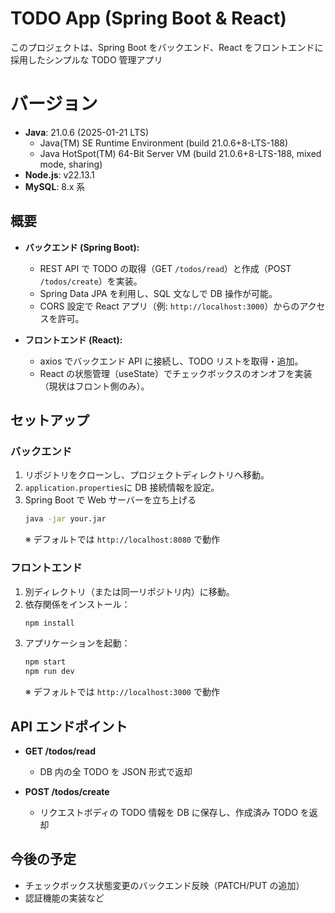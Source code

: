 # TODO App (Spring Boot & React)

このプロジェクトは、Spring Boot をバックエンド、React をフロントエンドに採用したシンプルな TODO 管理アプリ

# バージョン

- **Java**: 21.0.6 (2025-01-21 LTS)  
  - Java(TM) SE Runtime Environment (build 21.0.6+8-LTS-188)  
  - Java HotSpot(TM) 64-Bit Server VM (build 21.0.6+8-LTS-188, mixed mode, sharing)
- **Node.js**: v22.13.1
- **MySQL**: 8.x 系

## 概要

- **バックエンド (Spring Boot):**

  - REST API で TODO の取得（GET `/todos/read`）と作成（POST `/todos/create`）を実装。
  - Spring Data JPA を利用し、SQL 文なしで DB 操作が可能。
  - CORS 設定で React アプリ（例: `http://localhost:3000`）からのアクセスを許可。

- **フロントエンド (React):**
  - axios でバックエンド API に接続し、TODO リストを取得・追加。
  - React の状態管理（useState）でチェックボックスのオンオフを実装（現状はフロント側のみ）。

## セットアップ

### バックエンド

1. リポジトリをクローンし、プロジェクトディレクトリへ移動。
2. `application.properties`に DB 接続情報を設定。
3. Spring Boot で Web サーバーを立ち上げる
   ```bash
   java -jar your.jar
   ```
   ※ デフォルトでは `http://localhost:8080` で動作

### フロントエンド

1. 別ディレクトリ（または同一リポジトリ内）に移動。
2. 依存関係をインストール：
   ```bash
   npm install
   ```
3. アプリケーションを起動：
   ```bash
   npm start
   npm run dev
   ```
   ※ デフォルトでは `http://localhost:3000` で動作

## API エンドポイント

- **GET /todos/read**

  - DB 内の全 TODO を JSON 形式で返却

- **POST /todos/create**
  - リクエストボディの TODO 情報を DB に保存し、作成済み TODO を返却

## 今後の予定

- チェックボックス状態変更のバックエンド反映（PATCH/PUT の追加）
- 認証機能の実装など
